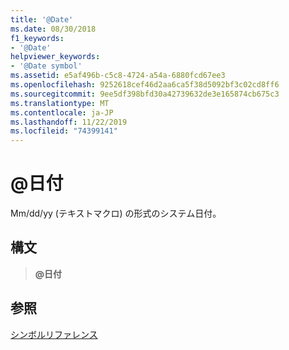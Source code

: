 ```yaml
---
title: '@Date'
ms.date: 08/30/2018
f1_keywords:
- '@Date'
helpviewer_keywords:
- '@Date symbol'
ms.assetid: e5af496b-c5c8-4724-a54a-6880fcd67ee3
ms.openlocfilehash: 9252618cef46d2aa6ca5f38d5092bf3c02cd8ff6
ms.sourcegitcommit: 9ee5df398bfd30a42739632de3e165874cb675c3
ms.translationtype: MT
ms.contentlocale: ja-JP
ms.lasthandoff: 11/22/2019
ms.locfileid: "74399141"
---
```

# <a name="date"></a>\@日付

Mm/dd/yy (テキストマクロ) の形式のシステム日付。

## <a name="syntax"></a>構文

> **\@日付**

## <a name="see-also"></a>参照

[シンボルリファレンス](symbols-reference.md)
